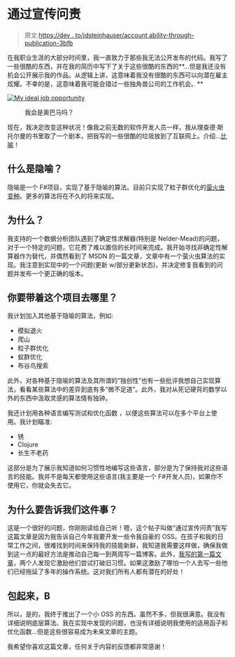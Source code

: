 # 通过宣传问责

> 原文:[https://dev . to/jdsteinhauser/account ability-through-publication-3bfb](https://dev.to/jdsteinhauser/accountability-through-publicity-3bfb)

在我职业生涯的大部分时间里，我一直致力于那些我无法公开发布的代码。我写了一些很酷的东西，并在我的简历中写下了关于这些很酷的东西的**...但是我还没有机会公开展示我的作品。从逻辑上讲，这意味着我没有很酷的东西可以向潜在雇主炫耀。不幸的是，这意味着我可能会错过一些独角兽公司的工作机会。**

[![My ideal job opportunity](../Images/91532c0bc68e16a45439e54336e68db7.png)](https://res.cloudinary.com/practicaldev/image/fetch/s--gkcumbU_--/c_limit%2Cf_auto%2Cfl_progressive%2Cq_auto%2Cw_880/https://vignette.wikia.nocookie.net/clubpenguinfanon/images/9/96/Obama_unicorn.png/revision/latest%3Fcb%3D20100608171503) 

<figure>

<figcaption>我会是奥巴马吗？</figcaption>

</figure>

现在，我决定改变这种状况！像我之前无数的软件开发人员一样，我从理查德·斯托尔曼的书里取了一个剧本，把我写的一些很酷的垃圾放到了互联网上。介绍...[比喻](https://github.com/jdsteinhauser/metaphor-fs)！

## 什么是隐喻？

隐喻是一个 F#项目，实现了基于隐喻的算法。目前只实现了粒子群优化的[萤火虫变种](https://en.wikipedia.org/wiki/Firefly_algorithm)。更多的算法将在不久的将来实现。

## 为什么？

我支持的一个数据分析团队遇到了确定性求解器(特别是 Nelder-Mead)的问题，对于一个特定的问题，它花费了难以置信的长时间来完成。我开始寻找非确定性解算器作为替代，并偶然看到了 MSDN 的一篇文章，文章中有一个萤火虫算法的实现。我注意到实现中的一个问题(更新 w/部分更新状态)，并决定修复我看到的问题并发布一个更正确的版本。

## 你要带着这个项目去哪里？

我计划加入其他基于隐喻的算法，例如:

*   模拟退火
*   爬山
*   粒子群优化
*   蚁群优化
*   布谷鸟搜索

此外，对各种基于隐喻的算法及其所谓的“独创性”也有一些批评我想自己实现算法，看看某些算法中的差异到底有多“微不足道”。此外，我对从死记硬背的数学以外的东西中汲取灵感的算法情有独钟。

我还计划用各种语言编写测试和优化函数
，以便这些算法可以在多个平台上使用。我计划瞄准:

*   锈
*   Clojure
*   长生不老药

这部分是为了展示我知道如何习惯性地编写这些语言，部分是为了保持我对这些语言的技能。我并不是每天都使用这些语言(我主要是一个 F#开发人员)，如果你不使用它，你就会失去它。

## 为什么要告诉我们这件事？

这是一个很好的问题，你刚刚读给自己听！嗯，这个帖子叫做“通过宣传问责”我写这篇文章是因为我告诉自己今年我要开发一些令我自豪的 OSS。在孩子和我的日常工作之间，很难找到时间来保持我的技能新鲜，我知道我需要这样做，确保我做到这一点的最好方法是推动自己每一到两周写一篇博客。此外，[我写的第一篇文章](https://dev.to/jdsteinhauser/dont-be-hatin-4387)，两个人发现它激励他们尝试打破旧习惯。如果这激励了哪怕一个人去写一些他们已经拖延了多年的操作系统。这对我们所有人都有潜在的好处！

## 包起来，B

所以，是的，我终于推出了一个小 OSS 的东西。虽然不多，但我很满意。我没有详细说明底层算法、我在实现中发现的问题，也没有详细说明我使用的适用函子和优化函数...但是这些很容易成为未来文章的主题。

我希望你喜欢这篇文章，任何关于内容的反馈都非常感谢！